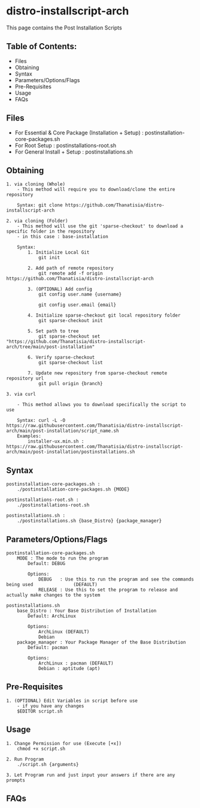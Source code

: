 # distro-installscript-arch

This page contains the Post Installation Scripts

## Table of Contents:
- Files
- Obtaining
- Syntax
- Parameters/Options/Flags
- Pre-Requisites
- Usage
- FAQs

## Files

- For Essential & Core Package (Installation + Setup) : postinstallation-core-packages.sh
- For Root Setup : postinstallations-root.sh
- For General Install + Setup : postinstallations.sh

## Obtaining
	1. via cloning (Whole)
		- This method will require you to download/clone the entire repository

		Syntax: git clone https://github.com/Thanatisia/distro-installscript-arch

	2. via cloning (Folder)
		- This method will use the git 'sparse-checkout' to download a specific folder in the repository
		- in this case : base-installation

		Syntax: 
			1. Initialize Local Git
				git init

			2. Add path of remote repository
				git remote add -f origin https://github.com/Thanatisia/distro-installscript-arch

			3. (OPTIONAL) Add config
				git config user.name {username}

				git config user.email {email}

			4. Initialize sparse-checkout git local repository folder
				git sparse-checkout init

			5. Set path to tree
				git sparse-checkout set "https://github.com/Thanatisia/distro-installscript-arch/tree/main/post-installation"

			6. Verify sparse-checkout
				git sparse-checkout list

			7. Update new repository from sparse-checkout remote repository url
				git pull origin {branch}

	3. via curl

		- This method allows you to download specifically the script to use

		Syntax: curl -L -O https://raw.githubusercontent.com/Thanatisia/distro-installscript-arch/main/post-installation/script_name.sh
		Examples:
			installer-ux.min.sh : https://raw.githubusercontent.com/Thanatisia/distro-installscript-arch/main/post-installation/postinstallations.sh

## Syntax

	postinstallation-core-packages.sh : 
		./postinstallation-core-packages.sh {MODE}

	postinstallations-root.sh :
		./postinstallations-root.sh

	postinstallations.sh : 
		./postinstallations.sh {base_Distro} {package_manager}


## Parameters/Options/Flags

	postinstallation-core-packages.sh
		MODE : The mode to run the program
			Default: DEBUG
		
			Options:
				DEBUG	: Use this to run the program and see the commands being used 				(DEFAULT)
				RELEASE : Use this to set the program to release and actually make changes to the system

	postinstallations.sh
		base_Distro : Your Base Distribution of Installation
			Default: ArchLinux

			Options:
				ArchLinux (DEFAULT)
				Debian
		package_manager : Your Package Manager of the Base Distribution
			Default: pacman

			Options:
				ArchLinux : pacman (DEFAULT)
				Debian : aptitude (apt)
	

## Pre-Requisites

	1. (OPTIONAL) Edit Variables in script before use 
		- if you have any changes
		$EDITOR script.sh
	
## Usage

	1. Change Permission for use (Execute [+x])
		chmod +x script.sh

	2. Run Program
		./script.sh {arguments}

	3. Let Program run and just input your answers if there are any prompts

## FAQs

